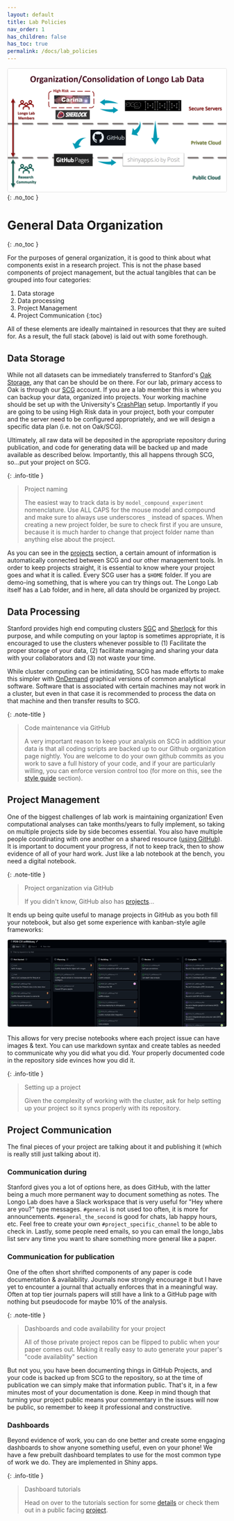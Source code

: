 ```yaml
---
layout: default
title: Lab Policies
nav_order: 1
has_children: false
has_toc: true
permalink: /docs/lab_policies
---
```


<img src="/assets/images/Data_flow.png" style="border:1px solid #dfdfdf;border-radius:0.25rem;" />
{: .no_toc }

# General Data Organization
{: .no_toc }

For the purposes of general organization, it is good to think about what components exist in a research project. This is not the phase based components of project management, but the actual tangibles that can be grouped into four categories:

1. Data storage
2. Data processing
3. Project Management
4. Project Communication
{:toc}

All of these elements are ideally maintained in resources that they are suited for. As a result, the full stack (above) is laid out with some forethough.

## Data Storage

While not all datasets can be immediately transferred to Stanford's [Oak Storage](https://uit.stanford.edu/service/oak-storage), any that can be should be on there. For our lab, primary access to Oak is through our [SCG](https://login.scg.stanford.edu/) account. If you are a lab member this is where you can backup your data, organized into projects. Your working machine should be set up with the University's [CrashPlan](https://uit.stanford.edu/service/crashplan) setup.
Importantly if you are going to be using High Risk data in your project, both your computer and the server need to be configured appropriately, and we will design a specific data plan (i.e. not on Oak/SCG).

Ultimately, all raw data will be deposited in the appropriate repository during publication, and code for generating data will be backed up and made available as described below. Importantly, this all happens through SCG, so...put your project on SCG.

{: .info-title }
> Project naming
> 
> The easiest way to track data is by `model_compound_experiment` nomenclature. Use ALL CAPS for the mouse model and compound and make sure to always use underscores `_` instead of spaces. When creating a new project folder, be sure to check first if you are unsure, because it is much harder to change that project folder name than anything else about the project.

As you can see in the [projects](/docs/projects) section, a certain amount of information is automatically connected between SCG and our other management tools. In order to keep projects straight, it is essential to know where your project goes and what it is called. Every SCG user has a `$HOME` folder. If you are demo-ing something, that is where you can try things out. The Longo Lab itself has a Lab folder, and in here, all data should be organized by project. 

## Data Processing

Stanford provides high end computing clusters [SGC]() and [Sherlock]() for this purpose, and while computing on your laptop is sometimes appropriate, it is encouraged to use the clusters whenever possible to (1) Facilitate the proper storage of your data, (2) facilitate managing and sharing your data with your collaborators and (3) not waste your time.

While cluster computing can be intimidating, SCG has made efforts to make this simpler with [OnDemand]() graphical versions of common analytical software. Software that is associated with certain machines may not work in a cluster, but even in that case it is recommended to process the data on that machine and then transfer results to SCG.

{: .note-title }
> Code maintenance via GitHub
> 
> A very important reason to keep your analysis on SCG in addition your data is that all coding scripts are backed up to our Github organization page nightly. You are welcome to do your own github commits as you work to save a full history of your code, and if your are particularly willing, you can enforce version control too (for more on this, see the [style guide](/docs/style_guide) section).

## Project Management

One of the biggest challenges of lab work is maintaining organization! Even computational analyses can take months/years to fully implement, so taking on multiple projects side by side becomes essential. You also have multiple people coordinating with one another on a shared resource ([using GitHub](/docs/style_guide#maintaining-your-code-via-github)). It is important to document your progress, if not to keep track, then to show evidence of all of your hard work. Just like a lab notebook at the bench, you need a digital notebook.

{: .note-title }
> Project organization via GitHub
> 
> If you didn't know, GitHub also has [projects](https://github.com/features#features-project-management)...

It ends up being quite useful to manage projects in GitHub as you both fill your notebook, but also get some experience with kanban-style agile frameworks:

<img src="/assets/images/git_kanban.png" style="border:1px solid #dfdfdf;border-radius:0.25rem;" />

This allows for very precise notebooks where each project issue can have images & text. You can use markdown syntax and create tables as needed to communicate why you did what you did. Your properly documented code in the repository side evinces how you did it.

{: .info-title }
> Setting up a project
> 
> Given the complexity of working with the cluster, ask for help setting up your project so it syncs properly with its repository.

## Project Communication
The final pieces of your project are talking about it and publishing it (which is really still just talking about it).

### Communication during
Stanford gives you a lot of options here, as does GitHub, with the latter being a much more permanent way to document something as notes. The Longo Lab does have a Slack workspace that is very useful for "Hey where are you?" type messages. `#general` is not used too often, it is more for announcements. `#general_the_second` is good for chats, lab happy hours, etc. Feel free to create your own `#project_specific_channel` to be able to check in. Lastly, some people need emails, so you can email the longo_labs list serv any time you want to share something more general like a paper.

### Communication for publication
One of the often short shrifted components of any paper is code documentation & availability. Journals now strongly encourage it but I have yet to encounter a journal that actually enforces that in a meaningful way. Often at top tier journals papers will still have a link to a GitHub page with nothing but pseudocode for maybe 10% of the analysis.

{: .note-title }
> Dashboards and code availability for your project
> 
> All of those private project repos can be flipped to public when your paper comes out. Making it really easy to auto generate your paper's "code availablity" section

But not you, you have been documenting things in GitHub Projects, and your code is backed up from SCG to the repository, so at the time of publication we can simply make that information public. That's it, in a few minutes most of your documentation is done. Keep in mind though that turning your project public means your commentary in the issues will now be public, so remember to keep it professional and constructive.

### Dashboards
Beyond evidence of work, you can do one better and create some engaging dashboards to show anyone something useful, even on your phone! We have a few prebuilt dashboard templates to use for the most common type of work we do. They are implemented in Shiny apps.

{: .info-title }
> Dashboard tutorials
> 
> Head on over to the tutorials section for some [details](/docs/tutorials) or check them out in a public facing [project](/docs/projects/T41B_BD10-2_stim).

